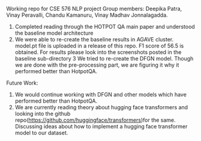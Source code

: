 Working repo for CSE 576 NLP project
Group members: Deepika Patra, Vinay Peravalli, Chandu Kamanuru, Vinay Madhav Jonnalagadda.  

1. Completed reading through the HOTPOT QA main paper and understood the baseline model architecture
2. We were able to re-create the baseline results in AGAVE cluster. model.pt file is uploaded in a release of 
   this repo. F1 score of 56.5 is obtained. For results please look into the screenshots posted in the baseline sub-directory
3  We tried to re-create the DFGN model. Though we are done with the pre-processing part, we are figuring it why it performed better than HotpotQA.

Future Work:

1. We would continue working with DFGN and other models which have performed better than HotpotQA.
2. We are currently reading theory about hugging face transformers and looking into the github repo(https://github.com/huggingface/transformers)for the same. Discussing ideas about how to implement a hugging face transformer model to our dataset.



